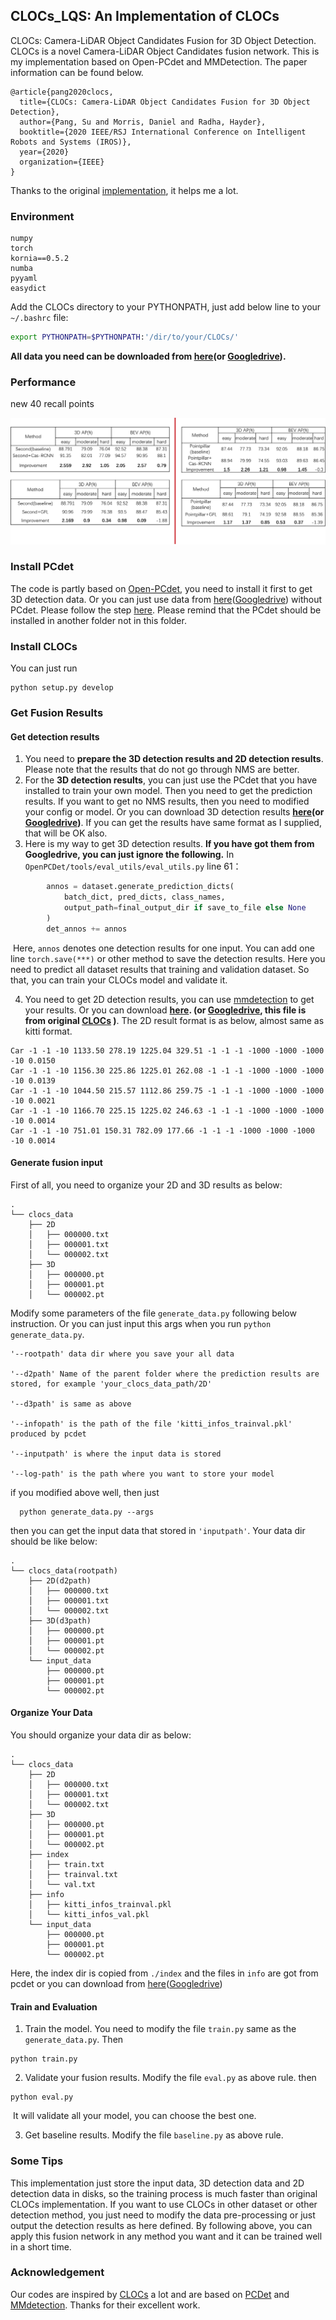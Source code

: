 ## CLOCs_LQS: An Implementation of CLOCs

CLOCs: Camera-LiDAR Object Candidates Fusion for 3D Object Detection. CLOCs is a novel Camera-LiDAR Object Candidates fusion network. This is my implementation based on Open-PCdet and MMDetection. The paper information can be found below. 

```
@article{pang2020clocs,
  title={CLOCs: Camera-LiDAR Object Candidates Fusion for 3D Object Detection},
  author={Pang, Su and Morris, Daniel and Radha, Hayder},
  booktitle={2020 IEEE/RSJ International Conference on Intelligent Robots and Systems (IROS)},
  year={2020}
  organization={IEEE}
}
```

Thanks to the original [implementation](https://github.com/pangsu0613/CLOCs), it helps me a lot. 

### Environment

```
numpy
torch
kornia==0.5.2
numba
pyyaml
easydict
```

Add the CLOCs directory to your PYTHONPATH, just add below line to your `~/.bashrc` file:

```bash
export PYTHONPATH=$PYTHONPATH:'/dir/to/your/CLOCs/'
```
**All data you need can be downloaded from [here](https://jbox.sjtu.edu.cn/l/U1EjFb)(or [Googledrive](https://drive.google.com/drive/folders/13h8452vcq0Wc-7p2BGMeJDpteHCDTdNs?usp=sharing)).**

### Performance

new 40 recall points

![Result](./Result.png)

### Install PCdet

The code is partly based on [Open-PCdet](https://github.com/open-mmlab/OpenPCDet), you need to install it first to get 3D detection data. Or you can just use data from [here](https://jbox.sjtu.edu.cn/l/U1EjFb)([Googledrive](https://drive.google.com/drive/folders/13h8452vcq0Wc-7p2BGMeJDpteHCDTdNs?usp=sharing)) without PCdet. Please follow the step [here](https://github.com/open-mmlab/OpenPCDet). Please remind that the PCdet should be installed in another folder not in this folder. 

### Install CLOCs
You can just run
```
python setup.py develop
```

### Get Fusion Results

#### Get detection results

1. You need to **prepare the 3D detection results and 2D detection results**. Please note that the results that do not go through NMS are better. 
2. For the **3D detection results**, you can just use the PCdet that you have installed to train your own model. Then you need to get the prediction results. If you want to get no NMS results, then you need to modified your config or model. Or you can download 3D detection results **[here](https://jbox.sjtu.edu.cn/l/OFgs7G)(or [Googledrive](https://drive.google.com/file/d/1tzajKim1Uh65zn4ABVHGC5TceK-IaWg_/view))**. If you can get the results have same format as I supplied, that will be OK also.
3. Here is my way to get 3D detection results. **If you have got them from Googledrive, you can just ignore the following.** In `OpenPCDet/tools/eval_utils/eval_utils.py` line 61：

```python
        annos = dataset.generate_prediction_dicts(
            batch_dict, pred_dicts, class_names,
            output_path=final_output_dir if save_to_file else None
        )
        det_annos += annos
```

​	Here, `annos` denotes one detection results for one input. You can add one line `torch.save(***)` or other method to save the detection results. Here you need to predict all dataset results that training and validation dataset. So that, you can train your CLOCs model and validate it.

4. You need to get 2D detection results, you can use [mmdetection](https://github.com/open-mmlab/mmdetection) to get your results. Or you can download **[here](https://jbox.sjtu.edu.cn/l/hFDjf2). (or [Googledrive](https://drive.google.com/file/d/11_OvYFpsK12bn_TRDElbYmnTqmvyfpG-/view), this file is from original [CLOCs](https://github.com/pangsu0613/CLOCs) )**. The 2D result format is as below, almost same as kitti format.

```
Car -1 -1 -10 1133.50 278.19 1225.04 329.51 -1 -1 -1 -1000 -1000 -1000 -10 0.0150 
Car -1 -1 -10 1156.30 225.86 1225.01 262.08 -1 -1 -1 -1000 -1000 -1000 -10 0.0139 
Car -1 -1 -10 1044.50 215.57 1112.86 259.75 -1 -1 -1 -1000 -1000 -1000 -10 0.0021 
Car -1 -1 -10 1166.70 225.15 1225.02 246.63 -1 -1 -1 -1000 -1000 -1000 -10 0.0014 
Car -1 -1 -10 751.01 150.31 782.09 177.66 -1 -1 -1 -1000 -1000 -1000 -10 0.0014 
```

#### Generate fusion input

First of all, you need to organize your 2D and 3D results as below:
```
.
└── clocs_data
    ├── 2D
    │   ├── 000000.txt
    │   ├── 000001.txt
    │   └── 000002.txt
    ├── 3D
    │   ├── 000000.pt
    │   ├── 000001.pt
    │   └── 000002.pt

```

Modify some parameters of the file `generate_data.py` following below instruction. Or you can just input this args when you run `python generate_data.py`.

```
'--rootpath' data dir where you save your all data

'--d2path' Name of the parent folder where the prediction results are stored, for example 'your_clocs_data_path/2D'

'--d3path' is same as above

'--infopath' is the path of the file 'kitti_infos_trainval.pkl' produced by pcdet

'--inputpath' is where the input data is stored

'--log-path' is the path where you want to store your model
```

if you modified above well, then just 

```
  python generate_data.py --args
```

then you can get the input data that stored in `'inputpath'`. Your data dir should be like below:
```
.
└── clocs_data(rootpath)
    ├── 2D(d2path)
    │   ├── 000000.txt
    │   ├── 000001.txt
    │   └── 000002.txt
    ├── 3D(d3path)
    │   ├── 000000.pt
    │   ├── 000001.pt
    │   └── 000002.pt
    └── input_data
        ├── 000000.pt
        ├── 000001.pt
        └── 000002.pt
```

#### Organize Your Data
You should organize your data dir as below:
```
.
└── clocs_data
    ├── 2D
    │   ├── 000000.txt
    │   ├── 000001.txt
    │   └── 000002.txt
    ├── 3D
    │   ├── 000000.pt
    │   ├── 000001.pt
    │   └── 000002.pt
    ├── index
    │   ├── train.txt
    │   ├── trainval.txt
    │   └── val.txt
    ├── info
    │   ├── kitti_infos_trainval.pkl
    │   └── kitti_infos_val.pkl
    └── input_data
        ├── 000000.pt
        ├── 000001.pt
        └── 000002.pt
```
Here, the index dir is copied from `./index` and the files in `info` are got from pcdet or you can download from [here](https://jbox.sjtu.edu.cn/l/U1EjFb)([Googledrive](https://drive.google.com/drive/folders/13h8452vcq0Wc-7p2BGMeJDpteHCDTdNs?usp=sharing))


#### Train and Evaluation

1. Train the model. You need to modify the file `train.py` same as the `generate_data.py`. Then

```
python train.py
```

2. Validate your fusion results. Modify the file `eval.py` as above rule.  then

```
python eval.py
```

​	It will validate all your model, you can choose the best one.

3. Get baseline results.  Modify the file `baseline.py` as above rule.

### Some Tips

This implementation just store the input data, 3D detection data and 2D detection data in disks, so the training process is much faster than original CLOCs implementation. If you want to use CLOCs in other dataset or other detection method, you just need to modify the data pre-processing or just output the detection results as here defined. By following above, you can apply this fusion network in any method you want and it can be trained well in a short time.

### Acknowledgement

Our codes are inspired by [CLOCs](https://github.com/pangsu0613/CLOCs) a lot and are based on [PCDet](https://github.com/open-mmlab/OpenPCDet) and [MMdetection](https://github.com/open-mmlab/mmdetection). Thanks for their excellent work.



